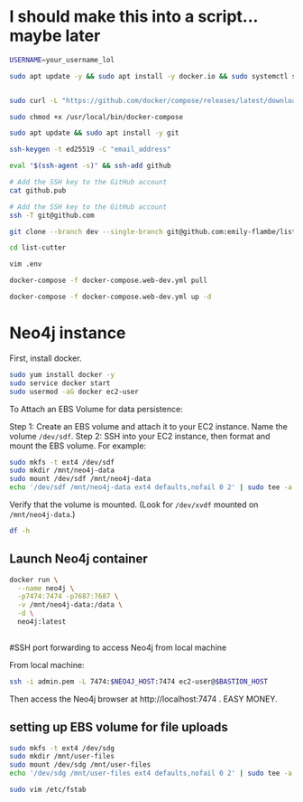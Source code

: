# I should make this into a script... maybe later

```bash
USERNAME=your_username_lol

sudo apt update -y && sudo apt install -y docker.io && sudo systemctl start docker && sudo usermod -aG docker $USERNAME


sudo curl -L "https://github.com/docker/compose/releases/latest/download/docker-compose-$(uname -s)-$(uname -m)" -o /usr/local/bin/docker-compose

sudo chmod +x /usr/local/bin/docker-compose

sudo apt update && sudo apt install -y git

ssh-keygen -t ed25519 -C "email_address"

eval "$(ssh-agent -s)" && ssh-add github

# Add the SSH key to the GitHub account
cat github.pub

# Add the SSH key to the GitHub account
ssh -T git@github.com

git clone --branch dev --single-branch git@github.com:emily-flambe/list-cutter.git

cd list-cutter

vim .env

docker-compose -f docker-compose.web-dev.yml pull

docker-compose -f docker-compose.web-dev.yml up -d

```

# Neo4j instance

First, install docker.

```bash
sudo yum install docker -y
sudo service docker start
sudo usermod -aG docker ec2-user
```

To Attach an EBS Volume for data persistence:

Step 1: Create an EBS volume and attach it to your EC2 instance. Name the volume `/dev/sdf`.
Step 2: SSH into your EC2 instance, then format and mount the EBS volume. For example:
```bash 
sudo mkfs -t ext4 /dev/sdf
sudo mkdir /mnt/neo4j-data
sudo mount /dev/sdf /mnt/neo4j-data
echo '/dev/sdf /mnt/neo4j-data ext4 defaults,nofail 0 2' | sudo tee -a /etc/fstab
```

Verify that the volume is mounted. (Look for `/dev/xvdf` mounted on `/mnt/neo4j-data`.)

```bash
df -h
```

## Launch Neo4j container

```bash
docker run \
  --name neo4j \
  -p7474:7474 -p7687:7687 \
  -v /mnt/neo4j-data:/data \
  -d \
  neo4j:latest
  
```

#SSH port forwarding to access Neo4j from local machine

From local machine:

```bash
ssh -i admin.pem -L 7474:$NEO4J_HOST:7474 ec2-user@$BASTION_HOST
```

Then access the Neo4j browser at http://localhost:7474 . EASY MONEY.


## setting up EBS volume for file uploads

```bash
sudo mkfs -t ext4 /dev/sdg
sudo mkdir /mnt/user-files
sudo mount /dev/sdg /mnt/user-files
echo '/dev/sdg /mnt/user-files ext4 defaults,nofail 0 2' | sudo tee -a /etc/fstab
```

```bash
sudo vim /etc/fstab
```


